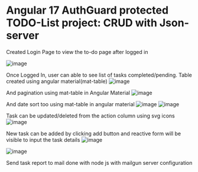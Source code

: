 # Angular 17 AuthGuard protected TODO-List project: CRUD with Json-server

Created Login Page to view the to-do page after logged in

![image](https://github.com/user-attachments/assets/6b424b8b-18c0-429f-ac83-9af308e38628)

Once Logged In, user can able to see list of tasks completed/pending.
Table created using angular material(mat-table)
![image](https://github.com/user-attachments/assets/1381ceef-e0ea-4cc1-b05b-c836766afe35)


And pagination using mat-table in Angular Material
![image](https://github.com/user-attachments/assets/8a9b5c1a-1f06-46ce-8055-eddcc8cb5aba)

And date sort too using mat-table in angular material
![image](https://github.com/user-attachments/assets/6bf9d39a-dbc3-4de8-ad8c-3299d089fd77)
![image](https://github.com/user-attachments/assets/99ba9f2c-4e24-4cf9-a5e8-5c6eff447703)

Task can be updated/deleted from the action column using svg icons
![image](https://github.com/user-attachments/assets/a9c72374-b68d-438a-842e-5e001bfb8176)

New task can be added by clicking add button and reactive form will be visible to input the task details
![image](https://github.com/user-attachments/assets/1a60ea81-856d-4485-a90f-39a69b6758f6)

![image](https://github.com/user-attachments/assets/d28893e2-7fdd-4876-9398-c5b95557ae9b)

Send task report to mail done with node js with mailgun server configuration
